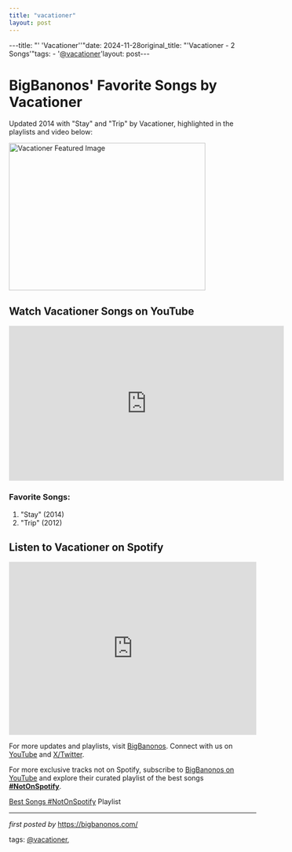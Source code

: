 ```yaml
---
title: "vacationer"
layout: post
---
```

---title: "' 'Vacationer''"date: 2024-11-28original_title: "'Vacationer - 2 Songs'"tags:  - '[@vacationer](/tags/vacationer/)'layout: post---<!-- Post Title --><h1>BigBanonos' Favorite Songs by Vacationer</h1> <!-- Introductory Text --><p>Updated 2014 with "Stay" and "Trip" by Vacationer, highlighted in the playlists and video below:</p> <!-- Featured Image --><div class="separator" > <a href="https://i.ytimg.com/vi/0mxadMJw-vY/hqdefault.jpg"> <img border="0" data-original-height="360" data-original-width="480" height="300" src="https://i.ytimg.com/vi/0mxadMJw-vY/hqdefault.jpg" width="400" alt="Vacationer Featured Image" /> </a></div> <!-- YouTube Playlist Embed --><h2>Watch Vacationer Songs on YouTube</h2><iframe allow="accelerometer; autoplay; encrypted-media; gyroscope; picture-in-picture" allowfullscreen="" frameborder="0" height="315" src="https://www.youtube.com/embed/videoseries?list=PLtuNtuTatqI2qJ2_4dA3BlMvBk6HA-33I" width="560"></iframe> <!-- Song Information --><h3>Favorite Songs:</h3><ol> <li>"Stay" (2014)</li> <li>"Trip" (2012)</li></ol> <!-- Spotify Playlist Embed --><h2>Listen to Vacationer on Spotify</h2><iframe allow="autoplay; clipboard-write; encrypted-media; fullscreen; picture-in-picture" allowfullscreen="" frameborder="0" height="352" loading="lazy" src="https://open.spotify.com/embed/playlist/2NqG3ma0W4FxPp0XVdkQUY?utm_source=generator" width="100%"></iframe> <!-- Footer Links --><p>For more updates and playlists, visit <a href="https://bigbanonos.com/" target="_blank">BigBanonos</a>. Connect with us on <a href="https://www.youtube.com/[@BigBanonos](/tags/BigBanonos/)" target="_blank">YouTube</a> and <a href="https://x.com/bigbanonos" target="_blank">X/Twitter</a>.</p><!--Subscribe and Playlist Links--><div>    <p>For more exclusive tracks not on Spotify, subscribe to <a href="https://www.youtube.com/[@BigBanonos](/tags/BigBanonos/)" target="_blank">BigBanonos on YouTube</a> and explore their curated playlist of the best songs <strong>[#NotOnSpotify](/tags/NotOnSpotify/)</strong>.</p>    <p><a href="https://www.youtube.com/playlist?list=PLtuNtuTatqI0kFahUCbtbfenC_ET5O_tr" target="_blank">Best Songs [#NotOnSpotify](/tags/NotOnSpotify/) Playlist<br /></a></p></div><hr /><p><em>first posted by</em> <a href="https://bigbanonos.com/" rel="noopener" target="_new">https://bigbanonos.com/</a></p><p>tags: [@vacationer](/tags/vacationer/),</p>